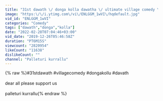 ```yaml
---
title: "31st dawath \/ donga kolla dawatha \/ ultimate village comedy \/ 31 party \/palleturi kurrallu"
image: "https:\/\/i.ytimg.com\/vi\/ENLGGM_1wVI\/hqdefault.jpg"
vid_id: "ENLGGM_1wVI"
categories: "Comedy"
tags: ["dawath","donga","kolla"]
date: "2022-02-28T07:04:46+03:00"
vid_date: "2019-12-26T05:46:58Z"
duration: "PT6M15S"
viewcount: "2820954"
likeCount: "11638"
dislikeCount: ""
channel: "Palleturi kurrallu"
---
```

{% raw %}#31stdawath #villagecomedy #dongakollu #davath<br /><br />dear all please support us <br /><br />palleturi kurrallu{% endraw %}
